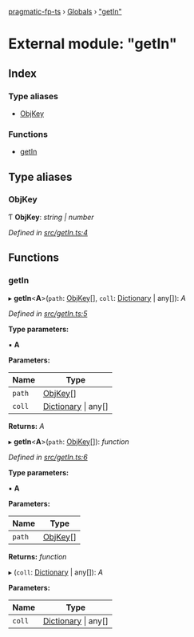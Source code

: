 [pragmatic-fp-ts](../README.md) › [Globals](../globals.md) › ["getIn"](_getin_.md)

# External module: "getIn"

## Index

### Type aliases

* [ObjKey](_getin_.md#objkey)

### Functions

* [getIn](_getin_.md#getin)

## Type aliases

###  ObjKey

Ƭ **ObjKey**: *string | number*

*Defined in [src/getIn.ts:4](https://github.com/hermann-p/pragmatic-fp-ts/blob/893c172/src/getIn.ts#L4)*

## Functions

###  getIn

▸ **getIn**<**A**>(`path`: [ObjKey](_getin_.md#objkey)[], `coll`: [Dictionary](_types_.md#dictionary) | any[]): *A*

*Defined in [src/getIn.ts:5](https://github.com/hermann-p/pragmatic-fp-ts/blob/893c172/src/getIn.ts#L5)*

**Type parameters:**

▪ **A**

**Parameters:**

Name | Type |
------ | ------ |
`path` | [ObjKey](_getin_.md#objkey)[] |
`coll` | [Dictionary](_types_.md#dictionary) &#124; any[] |

**Returns:** *A*

▸ **getIn**<**A**>(`path`: [ObjKey](_getin_.md#objkey)[]): *function*

*Defined in [src/getIn.ts:6](https://github.com/hermann-p/pragmatic-fp-ts/blob/893c172/src/getIn.ts#L6)*

**Type parameters:**

▪ **A**

**Parameters:**

Name | Type |
------ | ------ |
`path` | [ObjKey](_getin_.md#objkey)[] |

**Returns:** *function*

▸ (`coll`: [Dictionary](_types_.md#dictionary) | any[]): *A*

**Parameters:**

Name | Type |
------ | ------ |
`coll` | [Dictionary](_types_.md#dictionary) &#124; any[] |
